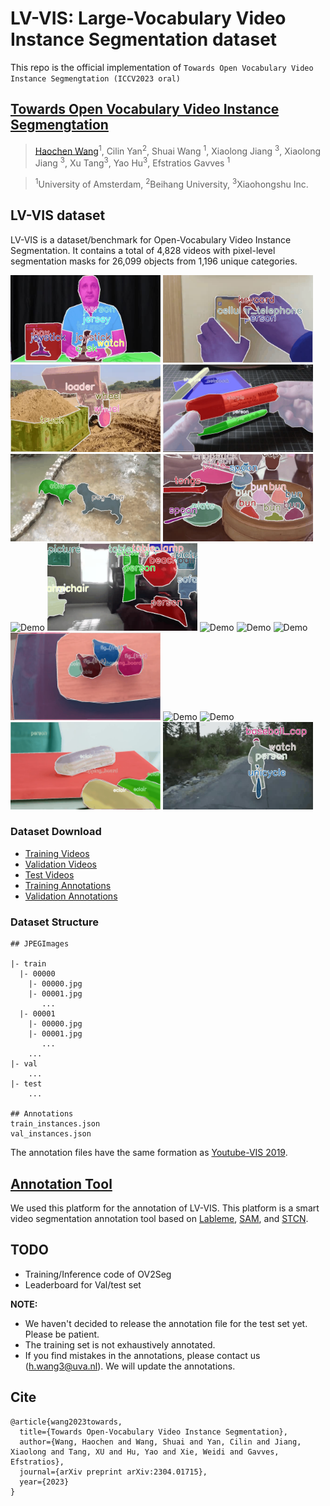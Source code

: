 # LV-VIS: Large-Vocabulary Video Instance Segmentation dataset

This repo is the official implementation of `Towards Open Vocabulary Video Instance Segmengtation (ICCV2023 oral)`


## [Towards Open Vocabulary Video Instance Segmengtation](https://arxiv.org/abs/2102.01558)

>[Haochen Wang](https://scholar.google.com/citations?user=WTZX3y8AAAAJ&hl)<sup>1</sup>\, Cilin Yan<sup>2</sup>\, Shuai Wang <sup>1</sup>\, Xiaolong Jiang <sup>3</sup>\, Xiaolong Jiang <sup>3</sup>\, Xu Tang<sup>3</sup>\, Yao Hu<sup>3</sup>, Efstratios Gavves <sup>1</sup>

><sup>1</sup>University of Amsterdam, <sup>2</sup>Beihang University, <sup>3</sup>Xiaohongshu Inc.

## LV-VIS dataset

LV-VIS is a dataset/benchmark for Open-Vocabulary Video Instance Segmentation. It contains a total of 4,828 videos with pixel-level segmentation masks for 26,099 objects from 1,196 unique categories.

<img src="visualizations/00000.gif" alt="Demo" width="240" height="140"> <img src="visualizations/00001.gif" alt="Demo" width="240" height="140">
<img src="visualizations/00005.gif" alt="Demo" width="240" height="140">
<img src="visualizations/00012.gif" alt="Demo" width="240" height="140">
<img src="visualizations/00013.gif" alt="Demo" width="240" height="140">
<img src="visualizations/00018.gif" alt="Demo" width="240" height="140">
<img src="visualizations/00028.gif" alt="Demo" width="240" height="140">
<img src="visualizations/00035.gif" alt="Demo" width="240" height="140">
<img src="visualizations/00058.gif" alt="Demo" width="240" height="140">
<img src="visualizations/00066.gif" alt="Demo" width="240" height="140">
<img src="visualizations/00078.gif" alt="Demo" width="240" height="140">
<img src="visualizations/00087.gif" alt="Demo" width="240" height="140">
<img src="visualizations/00119.gif" alt="Demo" width="240" height="140">
<img src="visualizations/00129.gif" alt="Demo" width="240" height="140">
<img src="visualizations/00199.gif" alt="Demo" width="240" height="140">
<img src="visualizations/00203.gif" alt="Demo" width="240" height="140">

<!--
![](.images/gifs/YFCC100M_8.gif) ![](.images/gifs/Charades_5.gif)
-->

### Dataset Download

- [Training Videos](https://drive.google.com/file/d/1er2lBQLF75TI5O4wzGyur0YYoohMK6C3/view?usp=sharing)
- [Validation Videos](https://drive.google.com/file/d/1vTYUz_XLOBnYb9e7upJsZM-nQz2S6wDn/view?usp=drive_link)
- [Test Videos](https://drive.google.com/file/d/13Hgz2hxOPbe4_yTiUpwWb2ZWphaP06AF/view?usp=drive_link)
- [Training Annotations](https://drive.google.com/file/d/18ifd40HuXbjKBtwpUzmboucmOSuAzD1n/view?usp=sharing)
- [Validation Annotations](https://drive.google.com/file/d/1hvZHShzVNmxIQrGGB1chZTV2nqGShi6X/view?usp=drive_link)

### Dataset Structure

```
## JPEGImages

|- train
  |- 00000
    |- 00000.jpg
    |- 00001.jpg
       ...
  |- 00001
    |- 00000.jpg
    |- 00001.jpg
       ...
    ...
|- val
    ...
|- test
    ...

## Annotations
train_instances.json
val_instances.json
```
The annotation files have the same formation as [Youtube-VIS 2019](https://youtube-vos.org/challenge/2019).


## [Annotation Tool](https://github.com/haochenheheda/segment-anything-annotator)
We used this platform for the annotation of LV-VIS.
This platform is a smart video segmentation annotation tool based on [Lableme](https://github.com/wkentaro/labelme), [SAM](https://github.com/facebookresearch/segment-anything), and [STCN](https://github.com/haochenheheda/STCN).




## TODO

* Training/Inference code of OV2Seg
* Leaderboard for Val/test set

**NOTE:** 
* We haven't decided to release the annotation file for the test set yet. Please be patient.
* The training set is not exhaustively annotated.
* If you find mistakes in the annotations, please contact us (h.wang3@uva.nl). We will update the annotations.
  
## Cite

```
@article{wang2023towards,
  title={Towards Open-Vocabulary Video Instance Segmentation},
  author={Wang, Haochen and Wang, Shuai and Yan, Cilin and Jiang, Xiaolong and Tang, XU and Hu, Yao and Xie, Weidi and Gavves, Efstratios},
  journal={arXiv preprint arXiv:2304.01715},
  year={2023}
}
```
